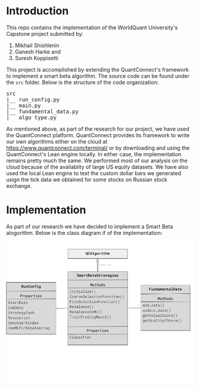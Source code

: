 # Introduction
This repo contains the implementation of the WorldQuant University's Capstone project submitted by:
1. Mikhail Shishlenin
2. Ganesh Harke and
3. Suresh Koppisetti

This project is accomplished by extending the QuantConnect's framework to implement a smart beta algorithm. The source code can be found under the <code>src</code> folder. Below is the structure of the code organization:

<pre>
src
|__ run_config.py
|__ main.py
|__ fundamental_data.py
|__ algo_type.py
</pre>

As mentioned above, as part of the research for our project, we have used the QuantConnect platform. QuantConnect provides its framework to write our own algorithms either on the cloud at https://www.quantconnect.com/terminal/ or by downloading and using the QuantConnect's Lean engine locally. In either case, the implementation remains pretty much the same. We performed most of our analysis on the cloud because of the availablity of large US equity datasets. We have also used the local Lean engine to test the custom dollar bars we generated usign the tick data we obtained for some stocks on Russian stock exchange.


# Implementation
As part of our research we have decided to implement a Smart Beta alogorithm. Below is the class diagram if of the implementation:

![Class Diagram](images/cs_class_diagram.png)
